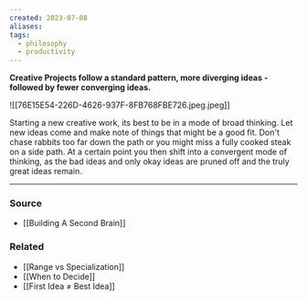 ```yaml
---
created: 2023-07-08
aliases: 
tags:
  - philosophy
  - productivity
---
```

**Creative Projects follow a standard pattern, more diverging ideas - followed by fewer converging ideas.**

![[76E15E54-226D-4626-937F-8FB768FBE726.jpeg.jpeg]]

Starting a new creative work, its best to be in a mode of broad thinking. Let new ideas come and make note of things that might be a good fit. Don't chase rabbits too far down the path or you might miss a fully cooked steak on a side path. At a certain point you then shift into a convergent mode of thinking, as the bad ideas and only okay ideas are pruned off and the truly great ideas remain.

****
### Source
- [[Building A Second Brain]]

### Related
- [[Range vs Specialization]] 
- [[When to Decide]] 
- [[First Idea ≠ Best Idea]]